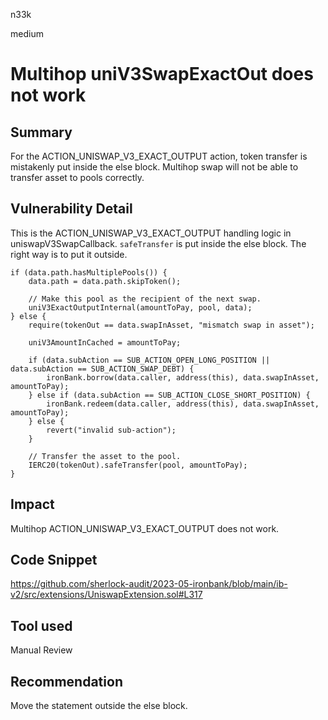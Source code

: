 n33k

medium

# Multihop uniV3SwapExactOut does not work

## Summary

For the ACTION_UNISWAP_V3_EXACT_OUTPUT action, token transfer is mistakenly put inside the else block. Multihop swap will not be able to transfer asset to pools correctly.

## Vulnerability Detail

This is the ACTION_UNISWAP_V3_EXACT_OUTPUT handling logic in uniswapV3SwapCallback. `safeTransfer` is put inside the else block. The right way is to put it outside.

```solidity
if (data.path.hasMultiplePools()) {
    data.path = data.path.skipToken();

    // Make this pool as the recipient of the next swap.
    uniV3ExactOutputInternal(amountToPay, pool, data);
} else {
    require(tokenOut == data.swapInAsset, "mismatch swap in asset");

    uniV3AmountInCached = amountToPay;

    if (data.subAction == SUB_ACTION_OPEN_LONG_POSITION || data.subAction == SUB_ACTION_SWAP_DEBT) {
        ironBank.borrow(data.caller, address(this), data.swapInAsset, amountToPay);
    } else if (data.subAction == SUB_ACTION_CLOSE_SHORT_POSITION) {
        ironBank.redeem(data.caller, address(this), data.swapInAsset, amountToPay);
    } else {
        revert("invalid sub-action");
    }

    // Transfer the asset to the pool.
    IERC20(tokenOut).safeTransfer(pool, amountToPay);
}
```

## Impact

Multihop ACTION_UNISWAP_V3_EXACT_OUTPUT does not work.

## Code Snippet

https://github.com/sherlock-audit/2023-05-ironbank/blob/main/ib-v2/src/extensions/UniswapExtension.sol#L317

## Tool used

Manual Review

## Recommendation

Move the statement outside the else block.